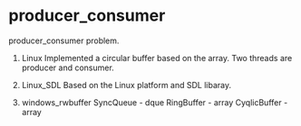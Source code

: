 # producer_consumer

producer_consumer problem.

1. Linux
   Implemented a circular buffer based on the array.
   Two threads are producer and consumer.
   
2. Linux_SDL
   Based on the Linux platform and SDL libaray.  

3. windows_rwbuffer
   SyncQueue - dque
   RingBuffer - array
   CyqlicBuffer - array   